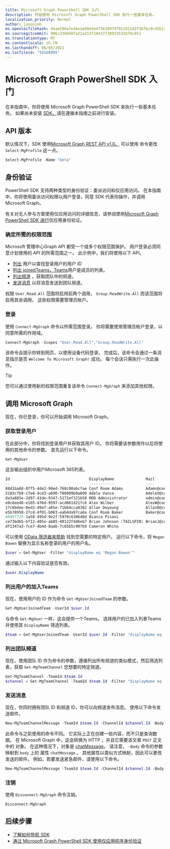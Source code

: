 ```yaml
---
title: Microsoft Graph PowerShell SDK 入门
description: 开始使用 Microsoft Graph PowerShell SDK 执行一些基本任务。
localization_priority: Normal
author: jasonjoh
ms.openlocfilehash: 44ae296a7e4beae08e5e47561097d7011012d2f3bfbc9c45b12dcf5059bba13e
ms.sourcegitcommit: 986c33b848fa22a153f28437738953532b78c051
ms.translationtype: MT
ms.contentlocale: zh-CN
ms.lasthandoff: 08/05/2021
ms.locfileid: "54168995"
---
```

# <a name="get-started-with-the-microsoft-graph-powershell-sdk"></a>Microsoft Graph PowerShell SDK 入门

在本指南中，你将使用 Microsoft Graph PowerShell SDK 来执行一些基本任务。 如果尚未安装 [SDK，](installation.md)请在遵循本指南之前进行安装。

## <a name="api-version"></a>API 版本

默认情况下，SDK 使用[Microsoft Graph REST API v1.0。](/graph/api/overview?view=graph-rest-1.0&preserve-view=true) 可以使用 命令更改 `Select-MgProfile` 这一点。

```powershell
Select-MgProfile -Name "beta"
```

## <a name="authentication"></a>身份验证

PowerShell SDK 支持两种类型的身份验证：委派访问和仅应用访问。 在本指南中，你将使用委派访问权限以用户登录，同意 SDK 代表你操作，并调用 Microsoft Graph。

有关对无人参与方案使用仅应用访问的详细信息，请参阅使用[Microsoft Graph PowerShell SDK 进行](app-only.md)仅应用身份验证。

### <a name="determine-required-permission-scopes"></a>确定所需的权限范围

Microsoft 管理中心Graph API 都受一个或多个权限范围保护。 用户登录必须同意计划使用的 API 的所需范围之一。 此示例中，我们将使用以下 API。

- [列出](/graph/api/user-list?view=graph-rest-1.0&preserve-view=true) 用户以查找登录用户的用户 ID
- [列出 joinedTeams，Teams](/graph/api/user-list-joinedteams?view=graph-rest-1.0&preserve-view=true)用户是成员的列表。
- [列出频道](/graph/api/channel-list?view=graph-rest-1.0&preserve-view=true) ，获取团队中的频道。
- [发送消息](/graph/api/channel-post-messages?view=graph-rest-1.0&preserve-view=true) 以将消息发送到团队频道。

权限 `User.Read.All` 范围将启用前两个调用， `Group.ReadWrite.All` 而该范围将启用其余调用。 这些权限需要管理员帐户。

### <a name="sign-in"></a>登录

使用 `Connect-MgGraph` 命令以所需范围登录。 你将需要使用管理员帐户登录，以同意所需的作用域。

```powershell
Connect-MgGraph -Scopes "User.Read.All","Group.ReadWrite.All"
```

该命令会提示你转到网页，以使用设备代码登录。 完成后，该命令会通过一条消息指示是否 `Welcome To Microsoft Graph!` 成功。 每个会话只需执行一次此操作。

> [!TIP]
> 您可以通过使用新的权限范围重复该命令 `Connect-MgGraph` 来添加其他权限。

## <a name="call-microsoft-graph"></a>调用 Microsoft Graph

现在，你已登录，你可以开始调用 Microsoft Graph。

### <a name="get-the-signed-in-user"></a>获取登录用户

在此部分中，你将找到登录用户并获取其用户 ID。 你将需要该参数用作以后将使用的其他命令的参数。 首先运行以下命令。

```powershell
Get-MgUser
```

这会输出组织中用户Microsoft 365列表。

```powershell
Id                                   DisplayName              Mail                                  UserPrincipalName
--                                   -----------              ----                                  -----------------
88d1ba68-8ff5-4de2-90ed-768c00abcfae Conf Room Adams          Adams@contoso.onmicrosoft.com         Adams@contoso.…
3103c7b9-cfe6-4cd3-a696-f88909b9a609 Adele Vance              AdeleV@contoso.OnMicrosoft.com        AdeleV@contoso…
da3a885e-2d97-41de-9347-5271ef321b58 MOD Administrator        admin@contoso.OnMicrosoft.com         admin@contoso.…
e0c6ee40-e105-476d-9597-acd061d21fcb Alex Wilber              AlexW@contoso.OnMicrosoft.com         AlexW@contoso.…
17c6bdee-8ed3-49af-a65e-71b64cca8382 Allan Deyoung            AllanD@contoso.OnMicrosoft.com        AllanD@contoso…
e5b78950-27cd-4f01-b083-eab4da97ca6a Conf Room Baker          Baker@contoso.onmicrosoft.com         Baker@contoso.…
40467725-1a58-495d-9e2f-5970c6306d8d Bianca Pisani                                                  BiancaP@contoso…
ce73bdb5-bf12-405e-ab85-40122fdd6eb7 Brian Johnson (TAILSPIN) BrianJ@contoso.onmicrosoft.com        BrianJ@contoso…
df1347a3-7ce7-4b4d-8aab-7c65b5c907b9 Cameron White                                                  CameronW@contoso…
```

可以使用 [OData 筛选器来帮助](../query-parameters.md#filter-parameter) 找到您需要的特定用户。 运行以下命令，将 `Megan Bowen` 替换为显示名称登录的用户的用户名。

```powershell
$user = Get-MgUser -Filter "displayName eq 'Megan Bowen'"
```

通过输入以下内容验证是否有效。

```powershell
$user.DisplayName
```

### <a name="list-the-users-joined-teams"></a>列出用户的加入Teams

现在，使用用户的 ID 作为命令 `Get-MgUserJoinedTeam` 的参数。

```powershell
Get-MgUserJoinedTeam -UserId $user.Id
```

与命令 `Get-MgUser` 一样，这会提供一个Teams。 选择用户的已加入列表Teams并使用其 `DisplayName` 筛选列表。

```powershell
$team = Get-MgUserJoinedTeam -UserId $user.Id -Filter "displayName eq 'Sales and Marketing'"
```

### <a name="list-team-channels"></a>列出团队频道

现在，使用团队 ID 作为命令的参数，遵循列出所有频道的类似模式，然后筛选列表，获取 `Get-MgTeamChannel` 您想要的特定频道。

```powershell
Get-MgTeamChannel -TeamId $team.Id
$channel = Get-MgTeamChannel -TeamId $team.Id -Filter "displayName eq 'General'"
```

### <a name="send-a-message"></a>发送消息

现在，你同时拥有团队 ID 和频道 ID，你可以向频道发布消息。 使用以下命令发送邮件。

```powershell
New-MgTeamChannelMessage -TeamId $team.Id -ChannelId $channel.Id -Body @{ Content="Hello World" }
```

此命令与之前使用的命令不同。 它实际上正在创建一些内容，而不只是查询数据。 在 Microsoft Graph 中，这会转换为 HTTP ，并且它需要该文章 `POST` 正文中的 对象。 在这种情况下，对象是 [chatMessage](/graph/resources/chatmessage?view=graph-rest-1.0&preserve-view=true)。 请注意， `-Body` 命令的参数映射到 `body` 上的 属性 `chatMessage` 。 其他属性以类似方式映射，因此可以更改发送的邮件。 例如，若要发送紧急邮件，请使用以下命令。

```powershell
New-MgTeamChannelMessage -TeamId $team.Id -ChannelId $channel.Id -Body @{ Content="Hello World" } -Importance "urgent"
```

### <a name="sign-out"></a>注销

使用 `Disconnect-MgGraph` 命令注销。

```powershell
Disconnect-MgGraph
```

## <a name="next-steps"></a>后续步骤

- [了解如何导航 SDK](navigating.md)
- [通过 Microsoft Graph PowerShell SDK 使用仅应用程序身份验证](app-only.md)
